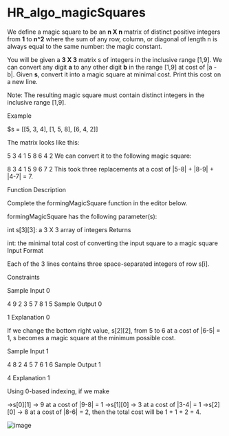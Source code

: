 # HR_algo_magicSquares

We define a magic square to be an **n X n** matrix of distinct positive integers from **1** to **n^2** where the sum of any row, column, or diagonal of length n is always equal to the same number: the magic constant.

You will be given a **3 X 3** matrix s of integers in the inclusive range [1,9]. We can convert any digit **a** to any other digit **b** in the range [1,9] at cost of |a - b|. Given **s**, convert it into a magic square at minimal cost. Print this cost on a new line.

Note: The resulting magic square must contain distinct integers in the inclusive range [1,9].

Example

$s = [[5, 3, 4], [1, 5, 8], [6, 4, 2]]

The matrix looks like this:

5 3 4
1 5 8
6 4 2
We can convert it to the following magic square:

8 3 4
1 5 9
6 7 2
This took three replacements at a cost of |5-8| + |8-9| + |4-7| = 7.

Function Description

Complete the formingMagicSquare function in the editor below.

formingMagicSquare has the following parameter(s):

int s[3][3]: a 3 X 3 array of integers
Returns

int: the minimal total cost of converting the input square to a magic square
Input Format

Each of the 3 lines contains three space-separated integers of row s[i].

Constraints

Sample Input 0

4 9 2
3 5 7
8 1 5
Sample Output 0

1
Explanation 0

If we change the bottom right value, s[2][2], from 5 to 6 at a cost of |6-5| = 1, s becomes a magic square at the minimum possible cost.

Sample Input 1

4 8 2
4 5 7
6 1 6
Sample Output 1

4
Explanation 1

Using 0-based indexing, if we make

->s[0][1] -> 9 at a cost of |9-8| = 1 
->s[1][0] -> 3 at a cost of |3-4| = 1 
->s[2][0] -> 8 at a cost of |8-6| = 2,
then the total cost will be 1 + 1 + 2 = 4.



![image](https://user-images.githubusercontent.com/56335217/122786978-7a9ec280-d27a-11eb-98ef-e982023bdae1.png)

